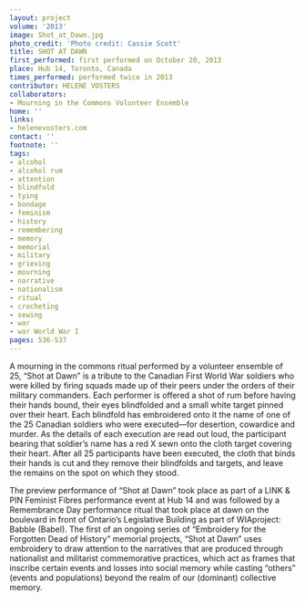 ```yaml
---
layout: project
volume: '2013'
image: Shot_at_Dawn.jpg
photo_credit: 'Photo credit: Cassie Scott'
title: SHOT AT DAWN
first_performed: first performed on October 20, 2013
place: Hub 14, Toronto, Canada
times_performed: performed twice in 2013
contributor: HELENE VOSTERS
collaborators:
- Mourning in the Commons Volunteer Ensemble
home: ''
links:
- helenevosters.com
contact: ''
footnote: ''
tags:
- alcohol
- alcohol rum
- attention
- blindfold
- tying
- bondage
- feminism
- history
- remembering
- memory
- memorial
- military
- grieving
- mourning
- narrative
- nationalism
- ritual
- crocheting
- sewing
- war
- war World War I
pages: 536-537
---
```


A mourning in the commons ritual performed by a volunteer ensemble of 25, “Shot at Dawn” is a tribute to the Canadian First World War soldiers who were killed by firing squads made up of their peers under the orders of their military commanders. Each performer is offered a shot of rum before having their hands bound, their eyes blindfolded and a small white target pinned over their heart. Each blindfold has embroidered onto it the name of one of the 25 Canadian soldiers who were executed—for desertion, cowardice and murder. As the details of each execution are read out loud, the participant bearing that soldier’s name has a red X sewn onto the cloth target covering their heart. After all 25 participants have been executed, the cloth that binds their hands is cut and they remove their blindfolds and targets, and leave the remains on the spot on which they stood.

The preview performance of “Shot at Dawn” took place as part of a LINK & PIN Feminist Fibres performance event at Hub 14 and was followed by a Remembrance Day performance ritual that took place at dawn on the boulevard in front of Ontario’s Legislative Building as part of WIAproject: Babble (Babel). The first of an ongoing series of “Embroidery for the Forgotten Dead of History” memorial projects, “Shot at Dawn” uses embroidery to draw attention to the narratives that are produced through nationalist and militarist commemorative practices, which act as frames that inscribe certain events and losses into social memory while casting “others” (events and populations) beyond the realm of our (dominant) collective memory.
